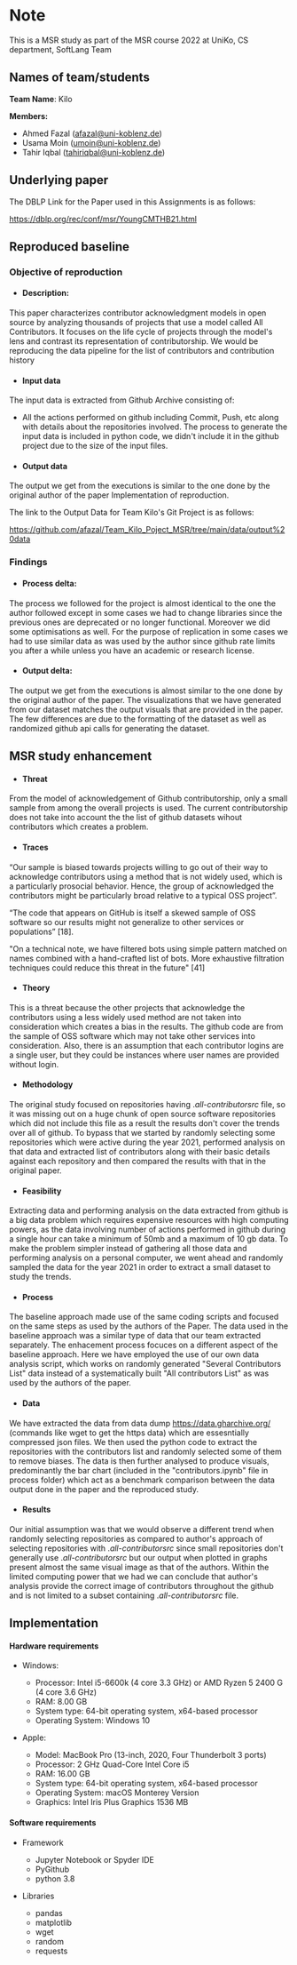 
<h1> Note </h1>

This is a MSR study as part of the MSR course 2022 at UniKo, CS department, SoftLang Team

<h2> Names of team/students </h2>

**Team Name**: Kilo

**Members:**

  * Ahmed Fazal (afazal@uni-koblenz.de)
  * Usama Moin (umoin@uni-koblenz.de)
  * Tahir Iqbal (tahiriqbal@uni-koblenz.de)

<h2> Underlying paper </h2>

The DBLP Link for the Paper used in this Assignments is as follows:

<https://dblp.org/rec/conf/msr/YoungCMTHB21.html>

<h2> Reproduced baseline  </h2>

### Objective of reproduction 
 
* #### Description: 

This paper characterizes contributor acknowledgment models in open source by analyzing thousands of projects that use a model called All Contributors. It focuses on the life cycle of projects through the model's lens and contrast its representation of contributorship. We would be reproducing the data pipeline for the list of contributors and contribution history
      

* #### Input data

The input data is extracted from Github Archive consisting of:
- All the actions performed on github including Commit, Push, etc along with details about the repositories involved.
The process to generate the input data is included in python code, we didn't include it in the github project due to the size of the input files.

* #### Output data


The output we get from the executions is similar to the one done by the original author of the paper
Implementation of reproduction.

The link to the Output Data for Team Kilo's Git Project is as follows:

<https://github.com/afazal/Team_Kilo_Poject_MSR/tree/main/data/output%20data>


<h3> Findings </h3> 
 
* #### Process delta:

The process we followed for the project is almost identical to the one the author followed except in some cases we had to change libraries since the previous ones are deprecated or no longer functional. Moreover we did some optimisations as well. For the purpose of replication in some cases we had to use similar data as was used by the author since github rate limits you after a while unless you have an academic or research license.



* #### Output delta:

The output we get from the executions is almost similar to the one done by the original author of the paper. The visualizations that we have generated from our dataset matches the output visuals that are provided in the paper. The few differences are due to the formatting of the dataset as well as randomized github api calls for generating the dataset.


<h2> MSR study enhancement </h2>

* #### Threat 

From the model of acknowledgement of Github contributorship, only a small sample from among the overall projects is used. The current contributorship does not take into account the the list of github datasets wihout contributors which creates a problem.


* #### Traces 

“Our sample is biased towards projects willing to go out of their way to acknowledge contributors using a method that is not widely used, which is a particularly prosocial behavior. Hence, the group of acknowledged the contributors might be particularly broad relative to a typical OSS project”. 

“The code that appears on GitHub is itself a skewed sample of OSS software so our results might not generalize to other services or populations” [18].   

"On a technical note, we have filtered bots using simple pattern matched on names combined with a hand-crafted list of bots. More exhaustive filtration techniques could reduce this threat in the future" [41]

* #### Theory 

This is a threat because the other projects that acknowledge the contributors using a less widely used method are not taken into consideration which creates a bias in the results. The github code are from the sample of OSS software which may not take other services into consideration. Also, there is an assumption that each contributor logins are a single user, but they could be instances where user names are provided without login.

* ####  Methodology 
The original study focused on repositories having ._all_-_contributorsrc_ file, so it was missing out on a huge chunk of open source software repositories which did not include this file as a result the results don't cover the trends over all of github. To bypass that we started by randomly selecting some repositories which were active during the year 2021, performed analysis on that data and extracted list of contributors along with their basic details against each repository and then compared the results with that in the original paper.

* #### Feasibility 
Extracting data and performing analysis on the data extracted from github is a big data problem which requires expensive resources with high computing powers, as the data involving number of actions performed in github during a single hour can take a minimum of 50mb and a maximum of 10 gb data. To make the problem simpler instead of gathering all those data and performing analysis on a personal computer, we went ahead and randomly sampled the data for the year 2021 in order to extract a small dataset to study the trends.

* #### Process 

The baseline approach made use of the same coding scripts and focused on the same steps as used by the authors of the Paper. The data used in the baseline approach was a similar type of data that our team extracted separately. The enhacement process focuces on a different aspect of the baseline approach. Here we have employed the use of our own data analysis script, which works on randomly generated "Several Contributors List" data instead of a systematically built "All contributors List" as was used by the authors of the paper.

* #### Data 

We have extracted the data from data dump <https://data.gharchive.org/> (commands like wget to get the https data) which are essesntially compressed json files. We then used the python code to extract the repositories with the contributors list and randomly selected some of them to remove biases. The data is then further analysed to produce visuals, predominantly the bar chart (included in the "contributors.ipynb" file in process folder) which act as a benchmark comparison between the data output done in the paper and the reproduced study.

* #### Results
Our initial assumption was that we would observe a different trend when randomly selecting repositories as compared to author's approach of selecting repositories with  ._all_-_contributorsrc_ since small repositories don't generally use   ._all_-_contributorsrc_  but our output when plotted in graphs present almost the same visual image as that of the authors. Within the limited computing power that we had we can conclude that author's analysis provide the correct image of contributors throughout the github and is not limited to a subset containing  ._all_-_contributorsrc_ file.


<h2> Implementation  </h2>

 #### Hardware requirements 

* Windows:

    - Processor: Intel i5-6600k (4 core 3.3 GHz) or AMD Ryzen 5 2400 G (4 core 3.6 GHz)
    - RAM: 8.00 GB
    - System type: 64-bit operating system, x64-based processor
    - Operating System: Windows 10

* Apple:

    - Model: MacBook Pro (13-inch, 2020, Four Thunderbolt 3 ports)
    - Processor: 2 GHz Quad-Core Intel Core i5
    - RAM: 16.00 GB
    - System type: 64-bit operating system, x64-based processor
    - Operating System: macOS Monterey Version
    - Graphics: Intel Iris Plus Graphics 1536 MB
       


#### Software requirements 

* Framework
  - Jupyter Notebook or Spyder IDE
  - PyGithub
  - python 3.8

* Libraries
  - pandas
  - matplotlib
  - wget
  - random
  - requests

